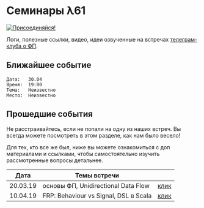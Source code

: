 # Семинары λ61

[![Присоединяйся!](https://patrolavia.github.io/telegram-badge/chat.png)](https://t.me/lambda61)

Логи, полезные ссылки, видео, идеи озвученные на встречах [телеграм-клуба о ФП](https://t.me/lambda61).

## Ближайшее событие

```
Дата:   30.04
Время:  19:00
Тема:   Неизвестно
Место:  Неизвестно
```

## Прошедшие события

Не расстраивайтесь, если не попали на одну из наших встреч. Вы всегда можете посмотреть в этом разделе, как нам было весело!

Для тех, кто все же был, ниже вы можете ознакомиться с доп материалами и ссылками, чтобы самостоятельно изучить рассмотренные вопросы детальнее.

| Дата        | Темы встречи           |   |
| ------------- |-------------| -----|
| 20.03.19    | основы ФП, Unidirectional Data Flow | [клик]() |
| 10.04.19 | FRP: Behaviour vs Signal, DSL в Scala |   [клик]() |